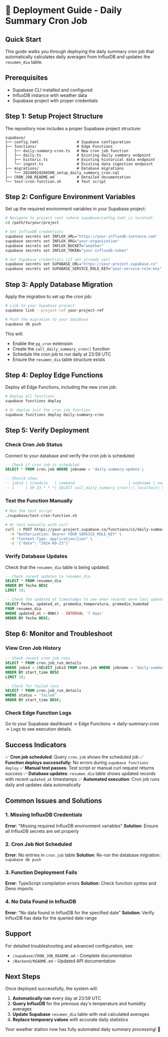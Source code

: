 # 🚀 Deployment Guide - Daily Summary Cron Job

## Quick Start

This guide walks you through deploying the daily summary cron job that automatically calculates daily averages from InfluxDB and updates the `resumen_dia` table.

## Prerequisites

- Supabase CLI installed and configured
- InfluxDB instance with weather data
- Supabase project with proper credentials

## Step 1: Setup Project Structure

The repository now includes a proper Supabase project structure:

```
supabase/
├── config.toml                 # Supabase configuration
├── functions/                  # Edge Functions
│   ├── daily-summary-cron.ts   # New cron job function
│   ├── daily.ts                # Existing daily summary endpoint  
│   ├── historic.ts             # Existing historical data endpoint
│   └── ingest.ts               # Existing data ingestion endpoint
├── migrations/                 # Database migrations
│   └── 20240924204500_setup_daily_summary_cron.sql
├── CRON_JOB_README.md          # Detailed documentation
└── test-cron-function.sh       # Test script
```

## Step 2: Configure Environment Variables

Set up the required environment variables in your Supabase project:

```bash
# Navigate to project root (where supabase/config.toml is located)
cd /path/to/your/project

# Set InfluxDB credentials
supabase secrets set INFLUX_URL="https://your-influxdb-instance.com"
supabase secrets set INFLUX_ORG="your-organization"
supabase secrets set INFLUX_BUCKET="weather"
supabase secrets set INFLUX_TOKEN="your-influxdb-token"

# Set Supabase credentials (if not already set)
supabase secrets set SUPABASE_URL="https://your-project.supabase.co"
supabase secrets set SUPABASE_SERVICE_ROLE_KEY="your-service-role-key"
```

## Step 3: Apply Database Migration

Apply the migration to set up the cron job:

```bash
# Link to your Supabase project
supabase link --project-ref your-project-ref

# Push the migration to your database
supabase db push
```

This will:
- Enable the `pg_cron` extension
- Create the `call_daily_summary_cron()` function
- Schedule the cron job to run daily at 23:59 UTC
- Ensure the `resumen_dia` table structure exists

## Step 4: Deploy Edge Functions

Deploy all Edge Functions, including the new cron job:

```bash
# Deploy all functions
supabase functions deploy

# Or deploy just the cron job function
supabase functions deploy daily-summary-cron
```

## Step 5: Verify Deployment

### Check Cron Job Status

Connect to your database and verify the cron job is scheduled:

```sql
-- Check if cron job is scheduled
SELECT * FROM cron.job WHERE jobname = 'daily-summary-update';

-- Should show:
-- jobid | schedule   | command                        | nodename | nodeport | database | username | active | jobname
-- 1     | 59 23 * * *| SELECT call_daily_summary_cron();| localhost| 5432     | postgres | postgres | t      | daily-summary-update
```

### Test the Function Manually

```bash
# Run the test script
./supabase/test-cron-function.sh

# Or test manually with curl
curl -X POST https://your-project.supabase.co/functions/v1/daily-summary-cron \
  -H "Authorization: Bearer YOUR_SERVICE_ROLE_KEY" \
  -H "Content-Type: application/json" \
  -d '{"date": "2024-09-23"}'
```

### Verify Database Updates

Check that the `resumen_dia` table is being updated:

```sql
-- Check recent updates to resumen_dia
SELECT * FROM resumen_dia 
ORDER BY fecha DESC 
LIMIT 10;

-- Check the updated_at timestamps to see when records were last updated
SELECT fecha, updated_at, promedio_temperatura, promedio_humedad 
FROM resumen_dia 
WHERE updated_at > NOW() - INTERVAL '7 days'
ORDER BY fecha DESC;
```

## Step 6: Monitor and Troubleshoot

### View Cron Job History

```sql
-- Check recent cron job runs
SELECT * FROM cron.job_run_details 
WHERE jobid = (SELECT jobid FROM cron.job WHERE jobname = 'daily-summary-update')
ORDER BY start_time DESC 
LIMIT 20;

-- Check for failed runs
SELECT * FROM cron.job_run_details 
WHERE status = 'failed' 
ORDER BY start_time DESC;
```

### Check Edge Function Logs

Go to your Supabase dashboard → Edge Functions → daily-summary-cron → Logs to see execution details.

## Success Indicators

✅ **Cron job scheduled**: Query `cron.job` shows the scheduled job
✅ **Function deploys successfully**: No errors during `supabase functions deploy`
✅ **Manual test passes**: Test script or manual curl request returns success
✅ **Database updates**: `resumen_dia` table shows updated records with recent `updated_at` timestamps
✅ **Automated execution**: Cron job runs daily and updates data automatically

## Common Issues and Solutions

### 1. Missing InfluxDB Credentials
**Error**: "Missing required InfluxDB environment variables"
**Solution**: Ensure all InfluxDB secrets are set properly

### 2. Cron Job Not Scheduled
**Error**: No entries in `cron.job` table
**Solution**: Re-run the database migration: `supabase db push`

### 3. Function Deployment Fails
**Error**: TypeScript compilation errors
**Solution**: Check function syntax and Deno imports

### 4. No Data Found in InfluxDB
**Error**: "No data found in InfluxDB for the specified date"
**Solution**: Verify InfluxDB has data for the queried date range

## Support

For detailed troubleshooting and advanced configuration, see:
- `/supabase/CRON_JOB_README.md` - Complete documentation
- `/Backend/README.md` - Updated API documentation

## Next Steps

Once deployed successfully, the system will:
1. **Automatically run** every day at 23:59 UTC
2. **Query InfluxDB** for the previous day's temperature and humidity averages
3. **Update Supabase** `resumen_dia` table with real calculated averages
4. **Replace temporary values** with accurate daily statistics

Your weather station now has fully automated daily summary processing! 🎉